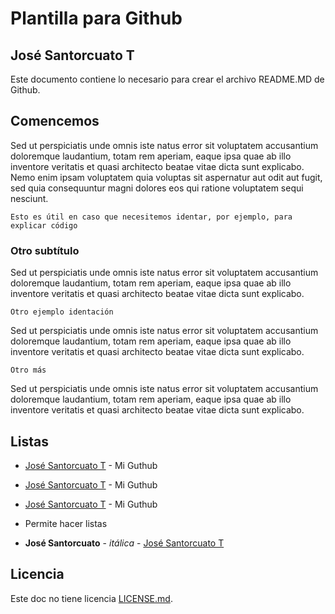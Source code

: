 # Plantilla para Github
## José Santorcuato T

Este documento contiene lo necesario para crear el archivo README.MD de Github.

## Comencemos

Sed ut perspiciatis unde omnis iste natus error sit voluptatem accusantium doloremque laudantium, totam rem aperiam, eaque ipsa quae ab illo inventore veritatis et quasi architecto beatae vitae dicta sunt explicabo. Nemo enim ipsam voluptatem quia voluptas sit aspernatur aut odit aut fugit, sed quia consequuntur magni dolores eos qui ratione voluptatem sequi nesciunt.


```
Esto es útil en caso que necesitemos identar, por ejemplo, para explicar código
```

### Otro subtítulo

Sed ut perspiciatis unde omnis iste natus error sit voluptatem accusantium doloremque laudantium, totam rem aperiam, eaque ipsa quae ab illo inventore veritatis et quasi architecto beatae vitae dicta sunt explicabo.

```
Otro ejemplo identación
```

Sed ut perspiciatis unde omnis iste natus error sit voluptatem accusantium doloremque laudantium, totam rem aperiam, eaque ipsa quae ab illo inventore veritatis et quasi architecto beatae vitae dicta sunt explicabo.

```
Otro más
```

Sed ut perspiciatis unde omnis iste natus error sit voluptatem accusantium doloremque laudantium, totam rem aperiam, eaque ipsa quae ab illo inventore veritatis et quasi architecto beatae vitae dicta sunt explicabo.



## Listas

* [José Santorcuato T](https://github.com/joseSantorcuato) - Mi Guthub
* [José Santorcuato T](https://github.com/joseSantorcuato) - Mi Guthub
* [José Santorcuato T](https://github.com/joseSantorcuato) - Mi Guthub
* Permite hacer listas




* **José Santorcuato** - *itálica* - [José Santorcuato T](https://github.com/joseSantorcuato)


## Licencia

Este doc no tiene licencia [LICENSE.md](LICENSE.md).
